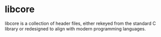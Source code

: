 # libcore

libcore is a collection of header files, either rekeyed from the standard C library or redesigned to align with modern programming languages.
